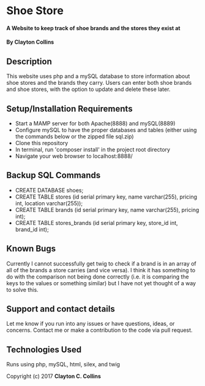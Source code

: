 # Shoe Store

#### A Website to keep track of shoe brands and the stores they exist at

#### By Clayton Collins

## Description

This website uses php and a mySQL database to store information about shoe stores and the brands they carry. Users can enter both shoe brands and shoe stores, with the option to update and delete these later.

## Setup/Installation Requirements

* Start a MAMP server for both Apache(8888) and mySQL(8889)
* Configure mySQL to have the proper databases and tables (either using the commands below or the zipped file sql.zip)
* Clone this repository
* In terminal, run 'composer install' in the project root directory
* Navigate your web browser to localhost:8888/


## Backup SQL Commands
* CREATE DATABASE shoes;
* CREATE TABLE stores (id serial primary key, name varchar(255), pricing int, location varchar(255));
* CREATE TABLE brands (id serial primary key, name varchar(255), pricing int);
* CREATE TABLE stores_brands (id serial primary key, store_id int, brand_id int);


## Known Bugs

Currently I cannot successfully get twig to check if a brand is in an array of all of the brands a store carries (and vice versa). I think it has something to do with the comparison not being done correctly (i.e. it is comparing the keys to the values or something similar) but I have not yet thought of a way to solve this.

## Support and contact details

Let me know if you run into any issues or have questions, ideas, or concerns.  Contact me or make a contribution to the code via pull request.

## Technologies Used

Runs using php, mySQL, html, silex, and twig


Copyright (c) 2017 **Clayton C. Collins**
